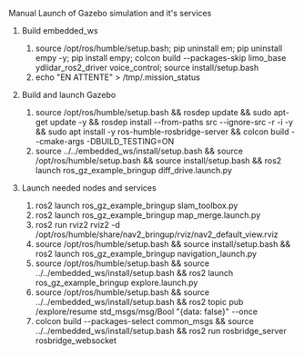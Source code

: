 Manual Launch of Gazebo simulation and it's services

1. Build embedded_ws
   1. source /opt/ros/humble/setup.bash; pip uninstall em; pip uninstall empy -y; pip install empy; colcon build --packages-skip limo_base ydlidar_ros2_driver voice_control; source install/setup.bash
   2. echo "EN ATTENTE" > /tmp/.mission_status

2. Build and launch Gazebo
   1. source /opt/ros/humble/setup.bash && rosdep update    && sudo apt-get update -y    && rosdep install --from-paths src --ignore-src -r -i -y    && sudo apt install -y ros-humble-rosbridge-server    && colcon build --cmake-args -DBUILD_TESTING=ON
   2. source ../../embedded_ws/install/setup.bash && source /opt/ros/humble/setup.bash && source install/setup.bash && ros2 launch ros_gz_example_bringup diff_drive.launch.py

3. Launch needed nodes and services
   1. ros2 launch ros_gz_example_bringup slam_toolbox.py
   2. ros2 launch ros_gz_example_bringup map_merge.launch.py
   3. ros2 run rviz2 rviz2 -d /opt/ros/humble/share/nav2_bringup/rviz/nav2_default_view.rviz
   4. source /opt/ros/humble/setup.bash && source install/setup.bash && ros2 launch ros_gz_example_bringup navigation_launch.py
   5. source /opt/ros/humble/setup.bash && source ../../embedded_ws/install/setup.bash && ros2 launch ros_gz_example_bringup explore.launch.py
   6. source /opt/ros/humble/setup.bash && source ../../embedded_ws/install/setup.bash && ros2 topic pub /explore/resume std_msgs/msg/Bool "{data: false}" --once
   7. colcon build --packages-select common_msgs && source ../../embedded_ws/install/setup.bash && ros2 run rosbridge_server rosbridge_websocket